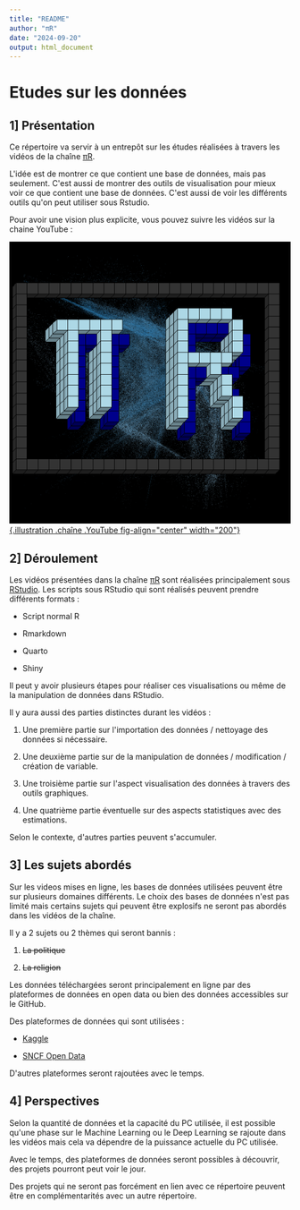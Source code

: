 ```yaml
---
title: "README"
author: "πR"
date: "2024-09-20"
output: html_document
---
```



# Etudes sur les données

## 1] Présentation

Ce répertoire va servir à un entrepôt sur les études réalisées à travers les vidéos de la chaîne [πR](https://www.youtube.com/@pieRData).

L'idée est de montrer ce que contient une base de données, mais pas seulement. C'est aussi de montrer des outils de visualisation pour mieux voir ce que contient une base de données. C'est aussi de voir les différents outils qu'on peut utiliser sous Rstudio.

Pour avoir une vision plus explicite, vous pouvez suivre les vidéos sur la chaine YouTube :

[![](Rplot01.png){.illustration .chaîne .YouTube fig-align="center" width="200"}](https://www.youtube.com/@pieRData)

## 2] Déroulement

Les vidéos présentées dans la chaîne [πR](https://www.youtube.com/@pieRData) sont réalisées principalement sous [RStudio](https://posit.co/download/rstudio-desktop/). Les scripts sous RStudio qui sont réalisés peuvent prendre différents formats :

-   Script normal R

-   Rmarkdown

-   Quarto

-   Shiny

Il peut y avoir plusieurs étapes pour réaliser ces visualisations ou même de la manipulation de données dans RStudio.

Il y aura aussi des parties distinctes durant les vidéos :

1.  Une première partie sur l'importation des données / nettoyage des données si nécessaire.

2.  Une deuxième partie sur de la manipulation de données / modification / création de variable.

3.  Une troisième partie sur l'aspect visualisation des données à travers des outils graphiques.

4.  Une quatrième partie éventuelle sur des aspects statistiques avec des estimations.

Selon le contexte, d'autres parties peuvent s'accumuler.

## 3] Les sujets abordés

Sur les videos mises en ligne, les bases de données utilisées peuvent être sur plusieurs domaines différents. Le choix des bases de données n'est pas limité mais certains sujets qui peuvent être explosifs ne seront pas abordés dans les vidéos de la chaîne.

Il y a 2 sujets ou 2 thèmes qui seront bannis :

1.  ~~La politique~~

2.  ~~La religion~~

Les données téléchargées seront principalement en ligne par des plateformes de données en open data ou bien des données accessibles sur le GitHub.

Des plateformes de données qui sont utilisées :

-   [Kaggle](https://www.kaggle.com/)

-   [SNCF Open Data](https://ressources.data.sncf.com/pages/accueil/)

D'autres plateformes seront rajoutées avec le temps.

## 4] Perspectives

Selon la quantité de données et la capacité du PC utilisée, il est possible qu'une phase sur le Machine Learning ou le Deep Learning se rajoute dans les vidéos mais cela va dépendre de la puissance actuelle du PC utilisée.

Avec le temps, des plateformes de données seront possibles à découvrir, des projets pourront peut voir le jour.

Des projets qui ne seront pas forcément en lien avec ce répertoire peuvent être en complémentarités avec un autre répertoire.

